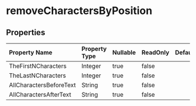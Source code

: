 # **removeCharactersByPosition**

 

## **Properties**

| Property Name | Property Type | Nullable |  ReadOnly | DefaultValue | Description | 
| :- | :- | :- |:- |  :- | :- |
|TheFirstNCharacters|Integer|true|false |  ||
|TheLastNCharacters|Integer|true|false |  ||
|AllCharactersBeforeText|String|true|false |  ||
|AllCharactersAfterText|String|true|false |  ||

